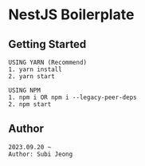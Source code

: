 # NestJS Boilerplate

## Getting Started

```
USING YARN (Recommend)
1. yarn install
2. yarn start

USING NPM
1. npm i OR npm i --legacy-peer-deps
2. npm start
```

## Author

```
2023.09.20 ~
Author: Subi Jeong
```
